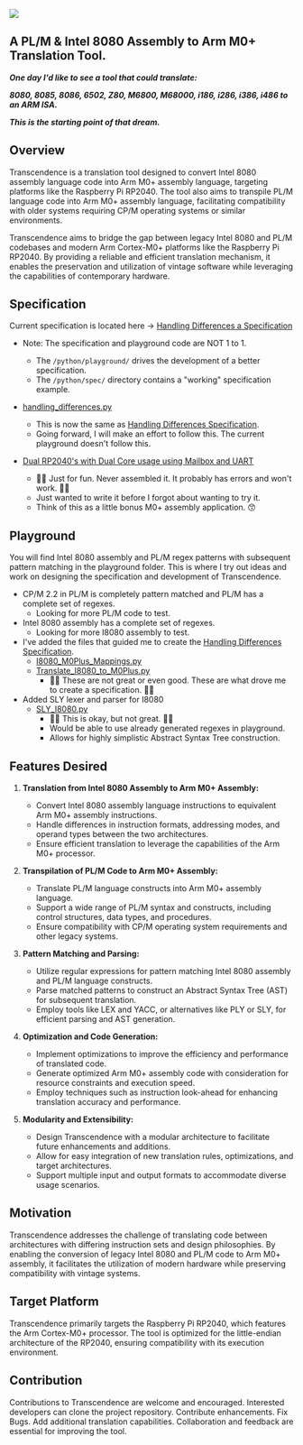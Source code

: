 ![](https://github.com/SaxonRah/Transcendence/blob/main/imgs/Transcendence.gif)
## A PL/M & Intel 8080 Assembly to Arm M0+ Translation Tool.

*__One day I'd like to see a tool that could translate:__*

*__8080, 8085, 8086, 6502, Z80, M6800, M68000, i186, i286, i386, i486 to an ARM ISA.__*

*__This is the starting point of that dream.__*

## Overview
Transcendence is a translation tool designed to convert Intel 8080 assembly language code into Arm M0+ assembly language, targeting platforms like the Raspberry Pi RP2040. The tool also aims to transpile PL/M language code into Arm M0+ assembly language, facilitating compatibility with older systems requiring CP/M operating systems or similar environments. 

Transcendence aims to bridge the gap between legacy Intel 8080 and PL/M codebases and modern Arm Cortex-M0+ platforms like the Raspberry Pi RP2040. By providing a reliable and efficient translation mechanism, it enables the preservation and utilization of vintage software while leveraging the capabilities of contemporary hardware.

## Specification
Current specification is located here -> [Handling Differences a Specification](/specification/Handling_Differences_Specification.md)
- Note: The specification and playground code are NOT 1 to 1.
   - The `/python/playground/` drives the development of a better specification.
   - The `/python/spec/` directory contains a "working" specification example.

- [handling_differences.py](/python/spec/handling_differences.py)
   - This is now the same as [Handling Differences Specification](/specification/Handling_Differences_Specification.md).
   - Going forward, I will make an effort to follow this. The current playground doesn't follow this.

- [Dual RP2040's with Dual Core usage using Mailbox and UART](/specification/DualRP2040_DualCore_Mailbox.md)
   - 🐲🐉 Just for fun. Never assembled it. It probably has errors and won't work. 🐉🐲
   - Just wanted to write it before I forgot about wanting to try it.
   - Think of this as a little bonus M0+ assembly application. 😙

## Playground
You will find Intel 8080 assembly and PL/M regex patterns with subsequent pattern matching in the playground folder. This is where I try out ideas and work on designing the specification and development of Transcendence.

- CP/M 2.2 in PL/M is completely pattern matched and PL/M has a complete set of regexes.
   - Looking for more PL/M code to test.
- Intel 8080 assembly has a complete set of regexes.
   - Looking for more I8080 assembly to test.
- I've added the files that guided me to create the [Handling Differences Specification](/specification/Handling_Differences_Specification.md).
   - [I8080_M0Plus_Mappings.py](/python/playground/maps/I8080_M0Plus_Mappings.py)
   - [Translate_I8080_to_M0Plus.py](/python/playground/Translate_I8080_to_M0Plus.py)
      - 🐲🐉 These are not great or even good. These are what drove me to create a specification. 🐉🐲
- Added SLY lexer and parser for I8080
   - [SLY_I8080.py](/python/playground/SLY_I8080.py)
      - 🐲🐉 This is okay, but not great. 🐉🐲
      - Would be able to use already generated regexes in playground.
      - Allows for highly simplistic Abstract Syntax Tree construction.

## Features Desired
1. **Translation from Intel 8080 Assembly to Arm M0+ Assembly:**
   - Convert Intel 8080 assembly language instructions to equivalent Arm M0+ assembly instructions.
   - Handle differences in instruction formats, addressing modes, and operand types between the two architectures.
   - Ensure efficient translation to leverage the capabilities of the Arm M0+ processor.
   
2. **Transpilation of PL/M Code to Arm M0+ Assembly:**
   - Translate PL/M language constructs into Arm M0+ assembly language.
   - Support a wide range of PL/M syntax and constructs, including control structures, data types, and procedures.
   - Ensure compatibility with CP/M operating system requirements and other legacy systems.

3. **Pattern Matching and Parsing:**
   - Utilize regular expressions for pattern matching Intel 8080 assembly and PL/M language constructs.
   - Parse matched patterns to construct an Abstract Syntax Tree (AST) for subsequent translation.
   - Employ tools like LEX and YACC, or alternatives like PLY or SLY, for efficient parsing and AST generation.

4. **Optimization and Code Generation:**
   - Implement optimizations to improve the efficiency and performance of translated code.
   - Generate optimized Arm M0+ assembly code with consideration for resource constraints and execution speed.
   - Employ techniques such as instruction look-ahead for enhancing translation accuracy and performance.

5. **Modularity and Extensibility:**
   - Design Transcendence with a modular architecture to facilitate future enhancements and additions.
   - Allow for easy integration of new translation rules, optimizations, and target architectures.
   - Support multiple input and output formats to accommodate diverse usage scenarios.

## Motivation
Transcendence addresses the challenge of translating code between architectures with differing instruction sets and design philosophies. By enabling the conversion of legacy Intel 8080 and PL/M code to Arm M0+ assembly, it facilitates the utilization of modern hardware while preserving compatibility with vintage systems.

## Target Platform
Transcendence primarily targets the Raspberry Pi RP2040, which features the Arm Cortex-M0+ processor. The tool is optimized for the little-endian architecture of the RP2040, ensuring compatibility with its execution environment.

## Contribution
Contributions to Transcendence are welcome and encouraged. Interested developers can clone the project repository. Contribute enhancements. Fix Bugs. Add additional translation capabilities. Collaboration and feedback are essential for improving the tool.
